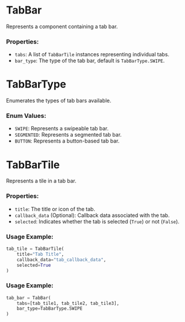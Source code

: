 # TabBar

Represents a component containing a tab bar.

### Properties:
- `tabs`: A list of `TabBarTile` instances representing individual tabs.
- `bar_type`: The type of the tab bar, default is `TabBarType.SWIPE`.


# TabBarType

Enumerates the types of tab bars available.

### Enum Values:

- `SWIPE`: Represents a swipeable tab bar.
- `SEGMENTED`: Represents a segmented tab bar.
- `BUTTON`: Represents a button-based tab bar.

# TabBarTile
Represents a tile in a tab bar.

### Properties:

- `title`: The title or icon of the tab.
- `callback_data` (Optional): Callback data associated with the tab.
- `selected`: Indicates whether the tab is selected (`True`) or not (`False`).

### Usage Example:

```python
tab_tile = TabBarTile(
    title="Tab Title",
    callback_data="tab_callback_data",
    selected=True
)
```

### Usage Example:

```python
tab_bar = TabBar(
    tabs=[tab_tile1, tab_tile2, tab_tile3],
    bar_type=TabBarType.SWIPE
)
```
